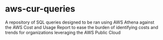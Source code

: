 # aws-cur-queries
A repository of SQL queries designed to be ran using AWS Athena against the AWS Cost and Usage Report to ease the burden of identifying costs and trends for organizations leveraging the AWS Public Cloud

